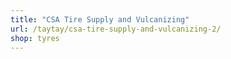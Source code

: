 ```yaml
---
title: "CSA Tire Supply and Vulcanizing"
url: /taytay/csa-tire-supply-and-vulcanizing-2/
shop: tyres
---
```


